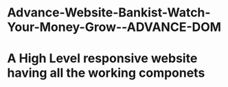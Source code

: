 # Advance-Website-Bankist-Watch-Your-Money-Grow--ADVANCE-DOM
# A High Level responsive website having all the working componets
